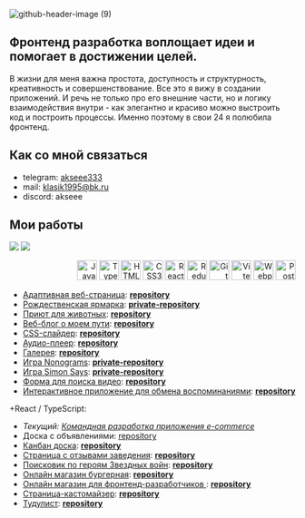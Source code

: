 <link rel="stylesheet" type='text/css' href="https://cdn.jsdelivr.net/gh/devicons/devicon@latest/devicon.min.css" />


![github-header-image (9)](https://github.com/user-attachments/assets/22060a83-37dd-4d69-af46-a82ad1d2bd5b)

Фронтенд разработка воплощает идеи и помогает в достижении целей. 
-
В жизни для меня важна простота, доступность и структурность, креативность и совершенствование. Все это я вижу в создании приложений. И речь не только про его внешние части, но и логику взаимодействия внутри - как элегантно и красиво можно выстроить код и построить процессы. Именно поэтому в свои 24 я полюбила фронтенд.

Как со мной связаться
-
- telegram: [akseee333](https://t.me/akseee333)
- mail: klasik1995@bk.ru
- discord: akseee


Мои работы
- 



![](http://github-profile-summary-cards.vercel.app/api/cards/profile-details?username=akseee&theme=calm) ![](http://github-profile-summary-cards.vercel.app/api/cards/repos-per-language?username=akseee&theme=calm)
<div align='right'>
<img src="https://cdn.jsdelivr.net/gh/devicons/devicon@latest/icons/javascript/javascript-plain.svg" alt="JavaScript" width="35" />
<img src="https://cdn.jsdelivr.net/gh/devicons/devicon@latest/icons/typescript/typescript-plain.svg" alt="TypeScript" width="35" />
<img src="https://cdn.jsdelivr.net/gh/devicons/devicon@latest/icons/html5/html5-plain.svg" alt="HTML5" width="35" />
<img src="https://cdn.jsdelivr.net/gh/devicons/devicon@latest/icons/css3/css3-original.svg" alt="CSS3" width="35" />
<img src="https://cdn.jsdelivr.net/gh/devicons/devicon@latest/icons/react/react-original-wordmark.svg" alt="React" width="35" />
<img src="https://cdn.jsdelivr.net/gh/devicons/devicon@latest/icons/redux/redux-original.svg" alt="Redux" width="35" />
<img src="https://cdn.jsdelivr.net/gh/devicons/devicon@latest/icons/git/git-original.svg" alt="Git" width="35" />
<img src="https://cdn.jsdelivr.net/gh/devicons/devicon@latest/icons/vite/vite-original.svg" alt="Vite" width="35" />
<img src="https://cdn.jsdelivr.net/gh/devicons/devicon@latest/icons/webpack/webpack-original.svg" alt="Webpack" width="35" />
<img src="https://cdn.jsdelivr.net/gh/devicons/devicon@latest/icons/postman/postman-original.svg" alt="Postman" width="35" />
</div>


- [Адаптивная веб-страница](https://akseee.github.io/responsive-web-page/): [**repository**](https://github.com/akseee/responsive-web-page)
- [Рождественская ярмарка](https://rolling-scopes-school.github.io/akseee-JSFE2024Q4/christmas-shop/): [**private-repository**]()
- [Приют для животных](https://akseee.github.io/practice-projects/shelter/): [**repository**](https://github.com/akseee/practice-projects/tree/shelter)
- [Веб-блог о моем пути](https://akseee.github.io/web-blog-about-my-path/): [**repository**](https://github.com/akseee/web-blog-about-my-path)
- [CSS-слайдер](https://akseee.github.io/css-only-slider/): [**repository**](https://github.com/akseee/css-only-slider)
- [Аудио-плеер](https://rolling-scopes-school.github.io/akseee-JSFEPRESCHOOL2024Q2/audio-player/): [**repository**](https://github.com/akseee/practice-projects/tree/audio-player)
- [Галерея](https://rolling-scopes-school.github.io/akseee-JSFEPRESCHOOL2024Q2/image-gallery/): [**repository**](https://github.com/akseee/practice-projects/tree/image-gallery)
- [Игра Nonograms](https://rolling-scopes-school.github.io/akseee-JSFE2024Q4/nonograms/index.html): [**private-repository**](https://github.com/rolling-scopes-school/akseee-JSFE2024Q4/tree/nonograms/nonograms)
- [Игра Simon Says](https://rolling-scopes-school.github.io/akseee-JSFE2024Q4/simon-says/index.html): [**private-repository**](https://github.com/rolling-scopes-school/akseee-JSFE2024Q4/tree/simon-says/simon-says)
- [Форма для поиска видео](https://akseee.github.io/form-based-video-search-app/): [**repository**](https://github.com/akseee/form-based-video-search-app)
- [Интерактивное приложение для обмена воспоминаниями](https://akseee.github.io/interactive-web-app-to-share-memories/): [**repository**](https://github.com/akseee/interactive-web-app-to-share-memories)

+React / TypeScript:

- *Текущий: [Командная разработка приложения e-commerce ](https://cherkasovaa.github.io/e-commerce-application/)*
- Доска с объявлениями: [repository](https://github.com/akseee/aksito)
- [Канбан доска](https://akseee-kanban-board.netlify.app/): [**repository**](https://github.com/akseee/kanban-)
- [Страница с отзывами заведения](https://reviews-db.netlify.app/): [**repository**](https://github.com/akseee/reviews)
- [Поисковик по героям Звездных войн](https://akseee-star-wars-database-search.netlify.app): [**repository**](https://github.com/akseee/star-wars-search)
- [Онлайн магазин бургерная](https://burger-store-project.netlify.app/): [**repository**](https://github.com/akseee/online-store)
- [Онлайн магазин для фронтенд-разработчиков ](https://akseee.github.io/web-store-for-frontend-developer/): [**repository**](https://github.com/akseee/web-store-for-frontend-developer)
- [Страница-кастомайзер](https://akseee-customizer.netlify.app/): [**repository**](https://github.com/akseee/page-style-customizer)
- [Тудулист](https://to-do-with-oop.netlify.app/): [**repository**](https://github.com/akseee/web-todo-list-oop)



